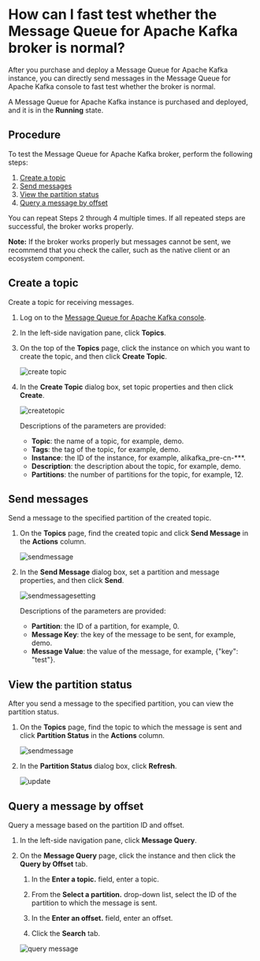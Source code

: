 # How can I fast test whether the Message Queue for Apache Kafka broker is normal?

After you purchase and deploy a Message Queue for Apache Kafka instance, you can directly send messages in the Message Queue for Apache Kafka console to fast test whether the broker is normal.

A Message Queue for Apache Kafka instance is purchased and deployed, and it is in the **Running** state.

## Procedure

To test the Message Queue for Apache Kafka broker, perform the following steps:

1.  [Create a topic](#section_jax_bs9_o5x)
2.  [Send messages](#section_ldk_ge6_y1v)
3.  [View the partition status](#section_cyx_ddi_5vi)
4.  [Query a message by offset](#section_tar_w7j_afd)

You can repeat Steps 2 through 4 multiple times. If all repeated steps are successful, the broker works properly.

**Note:** If the broker works properly but messages cannot be sent, we recommend that you check the caller, such as the native client or an ecosystem component.

## Create a topic

Create a topic for receiving messages.

1.  Log on to the [Message Queue for Apache Kafka console](https://kafka.console.aliyun.com/).

2.  In the left-side navigation pane, click **Topics**.

3.  On the top of the **Topics** page, click the instance on which you want to create the topic, and then click **Create Topic**.

    ![create topic](https://static-aliyun-doc.oss-accelerate.aliyuncs.com/assets/img/en-US/0612597161/p87665.png)

4.  In the **Create Topic** dialog box, set topic properties and then click **Create**.

    ![createtopic](https://static-aliyun-doc.oss-accelerate.aliyuncs.com/assets/img/en-US/6647967161/p87632.png)

    Descriptions of the parameters are provided:

    -   **Topic**: the name of a topic, for example, demo.
    -   **Tags**: the tag of the topic, for example, demo.
    -   **Instance**: the ID of the instance, for example, alikafka\_pre-cn-\*\*\*.
    -   **Description**: the description about the topic, for example, demo.
    -   **Partitions**: the number of partitions for the topic, for example, 12.

## Send messages

Send a message to the specified partition of the created topic.

1.  On the **Topics** page, find the created topic and click **Send Message** in the **Actions** column.

    ![sendmessage](https://static-aliyun-doc.oss-accelerate.aliyuncs.com/assets/img/en-US/1612597161/p87667.png)

2.  In the **Send Message** dialog box, set a partition and message properties, and then click **Send**.

    ![sendmessagesetting](https://static-aliyun-doc.oss-accelerate.aliyuncs.com/assets/img/en-US/6647967161/p87671.png)

    Descriptions of the parameters are provided:

    -   **Partition**: the ID of a partition, for example, 0.
    -   **Message Key**: the key of the message to be sent, for example, demo.
    -   **Message Value**: the value of the message, for example, \{"key": "test"\}.

## View the partition status

After you send a message to the specified partition, you can view the partition status.

1.  On the **Topics** page, find the topic to which the message is sent and click **Partition Status** in the **Actions** column.

    ![sendmessage](https://static-aliyun-doc.oss-accelerate.aliyuncs.com/assets/img/en-US/1612597161/p87667.png)

2.  In the **Partition Status** dialog box, click **Refresh**.

    ![update](https://static-aliyun-doc.oss-accelerate.aliyuncs.com/assets/img/en-US/6647967161/p87686.png)


## Query a message by offset

Query a message based on the partition ID and offset.

1.  In the left-side navigation pane, click **Message Query**.

2.  On the **Message Query** page, click the instance and then click the **Query by Offset** tab.

    1.  In the **Enter a topic.** field, enter a topic.

    2.  From the **Select a partition.** drop-down list, select the ID of the partition to which the message is sent.

    3.  In the **Enter an offset.** field, enter an offset.

    4.  Click the **Search** tab.

    ![query message](https://static-aliyun-doc.oss-accelerate.aliyuncs.com/assets/img/en-US/1612597161/p87737.png)


